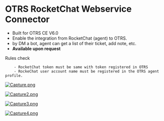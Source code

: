 # OTRS RocketChat Webservice Connector
- Built for OTRS CE V6.0
- Enable the integration from RocketChat (agent) to OTRS.
- by DM a bot, agent can get a list of their ticket, add note, etc.
- **Available upon request**  

Rules check 
		
		- RocketChat token must be same with token registered in OTRS  
		- RockeChat user account name must be registered in the OTRS agent profile.  

[![Capture.png](https://i.postimg.cc/5tZBMsdp/Capture.png)](https://postimg.cc/DWPJrdzb)  

[![Capture2.png](https://i.postimg.cc/k4hM6pwP/Capture2.png)](https://postimg.cc/1nw1bMLv) 

[![Capture3.png](https://i.postimg.cc/V6njsXzw/Capture3.png)](https://postimg.cc/zbDL0bL2)  

[![Capture4.png](https://i.postimg.cc/kGCW2D5b/Capture4.png)](https://postimg.cc/CBvRthkh)  
